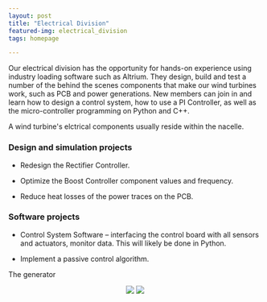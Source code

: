 ```yaml
---
layout: post
title: "Electrical Division"
featured-img: electrical_division
tags: homepage

---
```



Our electrical division has the opportunity for hands-on experience using industry loading software such as Altrium. They design, build and test a number of the behind the scenes components that make our wind turbines work, such as PCB and power generations. New members can join in and learn how to design a control system, how to use a PI Controller, as well as the micro-controller programming on Python and C++.

A wind turbine's elctrical components usually reside within the nacelle. 

### Design and simulation projects

* Redesign the Rectifier Controller.

* Optimize the Boost Controller component values and frequency.

* Reduce heat losses of the power traces on the PCB.

### Software projects

* Control System Software – interfacing the control board with all sensors and actuators, monitor data. This will likely be done in Python.

* Implement a passive control algorithm.

The generator 
<p align="center">
  <img src="{{site.url}}{{site.baseurl}}/assets/img/posts/PCB1.jpg">
  <img src="{{site.url}}{{site.baseurl}}/assets/img/posts/PCB2.jpg">
</p>
